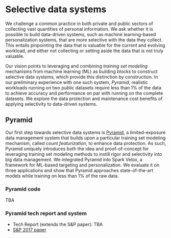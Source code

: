 # Selective data systems

We challenge a common practice in both private and public sectors of collecting vast quantities of personal information. We ask whether it is possible to build data-driven systems, such as machine learning-based personalization systems, that are more selective with the data they collect. This entails pinpointing the data that is valuable for the current and evolving workload, and either not collecting or setting aside the data that is not truly valuable.

Our vision points to leveraging and combining *training set modeling* mechanisms from machine learning (ML) as building blocks to construct selective data systems, which provide this distinction by construction. In our preliminary experience with one such system, *Pyramid*, realistic workloads running on two public datasets require less than 1% of the data to achieve accuracy and performance on par with running on the complete datasets. We explore the data protection and maintenance cost benefits of applying selectivity to data-driven systems.

## Pyramid

Our first step towards selective data systems is [Pyramid](https://github.com/columbia/pyramid.lib), a limited-exposure data management system that builds upon a particular training set modeling mechanism, called *count featurization*, to enhance data protection. As such, Pyramid uniquely introduces both the idea and proof-of-concept for leveraging training set modeling methods to instill rigor and selectivity into big data management. We integrated Pyramid into Spark Velox, a framework for ML-based targeting and personalization. We evaluate it on three applications and show that Pyramid approaches state-of-the-art models while training on less than 1% of the raw data.

### Pyramid code 

TBA

### Pyramid tech report and system

- Tech Report (extends the S&P paper): TBA
- [S&P 2017 paper](https://roxanageambasu.github.io/publications/oakland2017pyramid.pdf)
